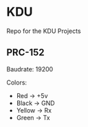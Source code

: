 
# KDU

Repo for the KDU Projects

## PRC-152

Baudrate: 19200

Colors:

- Red      -> +5v
- Black    -> GND
- Yellow   -> Rx
- Green    -> Tx
